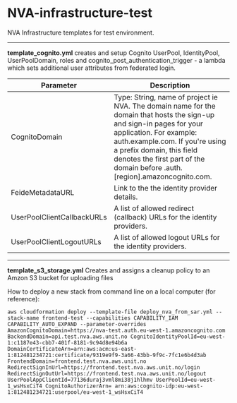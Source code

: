 # NVA-infrastructure-test
NVA Infrastructure templates for test environment.

***

**template_cognito.yml**  creates and setup Cognito  UserPool, IdentityPool, UserPoolDomain, roles 
and cognito_post_authentication_trigger -  a lambda which sets additional user 
attributes from federated login.


|Parameter|Description|
|-----|-----|
|CognitoDomain|Type: String, name of project ie NVA. The domain name for the domain that hosts the sign-up and sign-in pages for your application. For example: auth.example.com. If you're using a prefix domain, this field denotes the first part of the domain before .auth.[region].amazoncognito.com.|
|FeideMetadataURL|Link to the the identity provider details. |
|UserPoolClientCallbackURLs|A list of allowed redirect (callback) URLs for the identity providers.|
|UserPoolClientLogoutURLs|A list of allowed logout URLs for the identity providers.|

***


**template_s3_storage.yml**  Creates and assigns a cleanup policy to an Amzon S3 bucket for uploading files  



How to deploy a new stack from command line on a local computer (for reference): 
   
    aws cloudformation deploy --template-file deploy_nva_from_sar.yml --stack-name frontend-test --capabilities CAPABILITY_IAM CAPABILITY_AUTO_EXPAND --parameter-overrides AmazonCognitoDomain=https://nva-test.auth.eu-west-1.amazoncognito.com BackendDomain=api.test.nva.aws.unit.no CognitoIdentityPoolId=eu-west-1:c1187e43-cbb7-401f-8181-9c94d8e94b6a DomainCertificateArn=arn:aws:acm:us-east-1:812481234721:certificate/9319e9f9-3a66-43bb-9f9c-7fc1e6b4d3ab FrontendDomain=frontend.test.nva.aws.unit.no RedirectSignInUrl=https://frontend.test.nva.aws.unit.no/login RedirectSignOutUrl=https://frontend.test.nva.aws.unit.no/logout UserPoolAppClientId=77136duraj3vml8mi38j1hlhmv UserPoolId=eu-west-1_wsHsxCiT4 CognitoAuthorizerArn= arn:aws:cognito-idp:eu-west-1:812481234721:userpool/eu-west-1_wsHsxCiT4